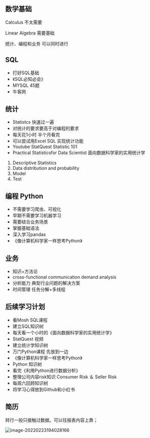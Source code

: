 ## 数学基础

Calculus 不太需要

Linear Algebra 需要基础



统计、编程和业务 可以同时进行 

## SQL

- 打好SQL基础
- 《SQL必知必会》
- MYSQL 45题 
- 牛客网

## 统计

- Statistcs 快速过一遍
- 对统计的要求要高于对编程的要求
- 每天花1小时 半个月看完
- 可以尝试用Excel SQL 实现统计功能
- Youtube StatQuest Statistic 101
- Practical Statisticsfor Data Scientist  面向数据科学家的实用统计学

1. Descriptive Statistics
2. Data distribution and probability
3. Model
4. Test

## 编程 Python

- 不需要学习爬虫、可视化
- 早期不需要学习机器学习
- 需要结合业务场景
- 掌握基础语法
- 深入学习pandas
- 《像计算机科学家一样思考Python》

## 业务

- 知识+方法论
- cross-functional communication demand analysis
- 分析能力 典型行业问题的解决方案
- 时间管理 任务分解+多线程



## 后续学习计划

- 看Mosh SQL课程
- 建立SQL知识树
- 每天看一个小时的《面向数据科学家的实用统计学》
- StatQuest 视频
- 建立统计学知识树
- 万门Python课程 先放到一边
- 《像计算机科学家一样思考Python》
- Python 知识树
- 看完《利用Python进行数据分析》
- 整理公司内容risk知识 Consumer Risk ＆ Seller Risk
- 每周六回顾知识树
- 将学习心得放到Github和小红书







## 简历

转行一般只接触过数据，可以往报表内容上靠；

![image-20220223194028166](C:\Users\bell1\AppData\Roaming\Typora\typora-user-images\image-20220223194028166.png)



